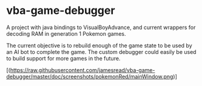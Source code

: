 vba-game-debugger
=================

A project with java bindings to VisualBoyAdvance, and current wrappers for decoding RAM in generation 1 Pokemon games.

The current objective is to rebuild enough of the game state to be used by an AI bot to complete the game. The custom debugger could easily be used to build support for more games in the future. 

[(https://raw.githubusercontent.com/jamesread/vba-game-debugger/master/doc/screenshots/pokemonRed/mainWindow.png)]
